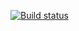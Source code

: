 [![Build status](https://ci.appveyor.com/api/projects/status/bg7hq1dkcixfohbm?svg=true)](https://ci.appveyor.com/project/Uwenta/javagradlepatterns2)
